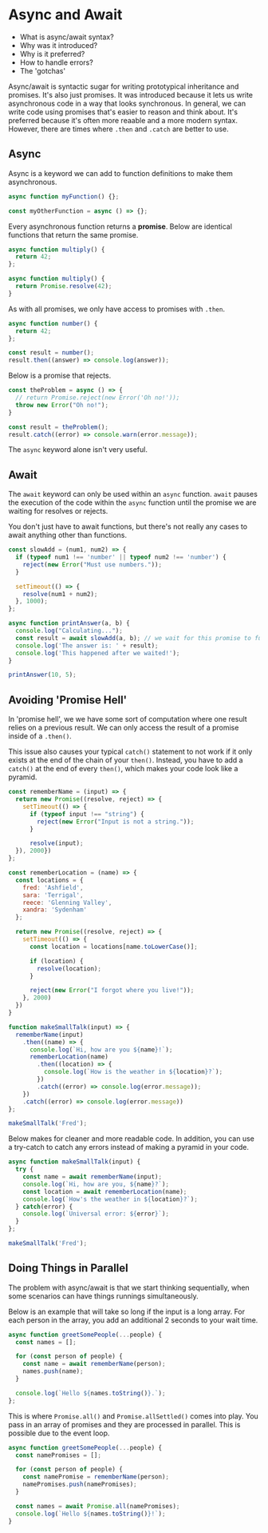 # Async and Await

- What is async/await syntax?
- Why was it introduced?
- Why is it preferred?
- How to handle errors?
- The 'gotchas'

Async/await is syntactic sugar for writing prototypical inheritance and promises. It's also just promises. It was introduced because it lets us write asynchronous code in a way that looks synchronous. In general, we can write code using promises that's easier to reason and think about. It's preferred because it's often more reaable and a more modern syntax. However, there are times where `.then` and `.catch` are better to use.

## Async

Async is a keyword we can add to function definitions to make them asynchronous.

```js
async function myFunction() {};

const myOtherFunction = async () => {};
```

Every asynchronous function returns a **promise**. Below are identical functions that return the same promise.

```js
async function multiply() {
  return 42;
};

async function multiply() {
  return Promise.resolve(42);
}
```

As with all promises, we only have access to promises with `.then`.

```js
async function number() {
  return 42;
};

const result = number();
result.then((answer) => console.log(answer));
```

Below is a promise that rejects.

```js
const theProblem = async () => {
  // return Promise.reject(new Error('Oh no!'));
  throw new Error("Oh no!");
}

const result = theProblem();
result.catch((error) => console.warn(error.message));
```

The `async` keyword alone isn't very useful.

## Await

The `await` keyword can only be used within an `async` function. `await` pauses the execution of the code within the `async` function until the promise we are waiting for resolves or rejects.

You don't just have to await functions, but there's not really any cases to await anything other than functions.

```js
const slowAdd = (num1, num2) => {
  if (typeof num1 !== 'number' || typeof num2 !== 'number') {
    reject(new Error("Must use numbers."));
  }

  setTimeout(() => {
    resolve(num1 + num2);
  }, 1000);
};

async function printAnswer(a, b) {
  console.log("Calculating...");
  const result = await slowAdd(a, b); // we wait for this promise to fulfil
  console.log('The answer is: ' + result);
  console.log('This happened after we waited!');
}

printAnswer(10, 5);
```

## Avoiding 'Promise Hell'

In 'promise hell', we we have some sort of computation where one result relies on a previous result. We can only access the result of a promise inside of a `.then()`.

This issue also causes your typical `catch()` statement to not work if it only exists at the end of the chain of your `then()`. Instead, you have to add a `catch()` at the end of every `then()`, which makes your code look like a pyramid.

```js
const rememberName = (input) => {
  return new Promise((resolve, reject) => {
    setTimeout(() => {
      if (typeof input !== "string") {
        reject(new Error("Input is not a string."));
      }

      resolve(input);
  }), 2000}) 
};

const rememberLocation = (name) => {
  const locations = {
    fred: 'Ashfield',
    sara: 'Terrigal',
    reece: 'Glenning Valley',
    xandra: 'Sydenham'
  };

  return new Promise((resolve, reject) => {
    setTimeout(() => {
      const location = locations[name.toLowerCase()];

      if (location) {
        resolve(location);
      }

      reject(new Error("I forgot where you live!"));
    }, 2000)
  })
}

function makeSmallTalk(input) => {
  rememberName(input)
    .then((name) => {
      console.log(`Hi, how are you ${name}!`);
      rememberLocation(name)
        .then((location) => {
          console.log(`How is the weather in ${location}?`);
        })
        .catch((error) => console.log(error.message));
    })
    .catch((error) => console.log(error.message))
};

makeSmallTalk('Fred');
```

Below makes for cleaner and more readable code. In addition, you can use a try-catch to catch any errors instead of making a pyramid in your code.

```js
async function makeSmallTalk(input) {
  try {
    const name = await rememberName(input);
    console.log(`Hi, how are you, ${name}?`);
    const location = await rememberLocation(name);
    console.log(`How's the weather in ${location}?`);
  } catch(error) {
    console.log(`Universal error: ${error}`);
  }
};

makeSmallTalk('Fred');
```

## Doing Things in Parallel

The problem with async/await is that we start thinking sequentially, when some scenarios can have things runnings simultaneously.

Below is an example that will take so long if the input is a long array. For each person in the array, you add an additional 2 seconds to your wait time.

```js
async function greetSomePeople(...people) {
  const names = [];

  for (const person of people) {
    const name = await rememberName(person);
    names.push(name);
  }

  console.log(`Hello ${names.toString()}.`);
};
```

This is where `Promise.all()` and `Promise.allSettled()` comes into play. You pass in an array of promises and they are processed in parallel. This is possible due to the event loop.

```js
async function greetSomePeople(...people) {
  const namePromises = [];

  for (const person of people) {
    const namePromise = rememberName(person);
    namePromises.push(namePromises);
  }

  const names = await Promise.all(namePromises);
  console.log(`Hello ${names.toString()}!`);
}
```